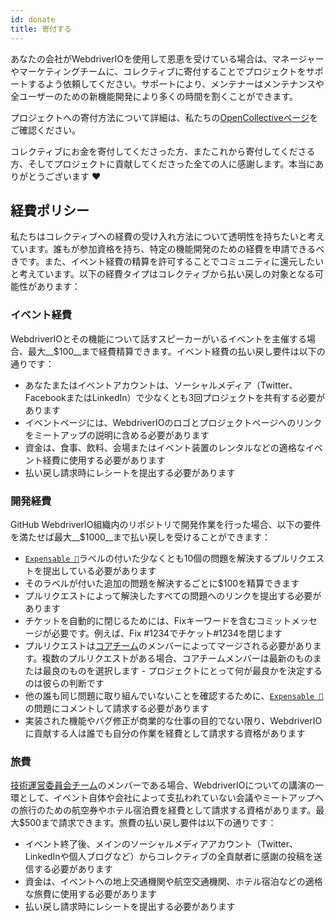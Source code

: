 ```yaml
---
id: donate
title: 寄付する
---
```


あなたの会社がWebdriverIOを使用して恩恵を受けている場合は、マネージャーやマーケティングチームに、コレクティブに寄付することでプロジェクトをサポートするよう依頼してください。サポートにより、メンテナーはメンテナンスや全ユーザーのための新機能開発により多くの時間を割くことができます。

プロジェクトへの寄付方法について詳細は、私たちの[OpenCollectiveページ](https://opencollective.com/webdriverio)をご確認ください。

コレクティブにお金を寄付してくださった方、またこれから寄付してくださる方、そしてプロジェクトに貢献してくださった全ての人に感謝します。本当にありがとうございます ❤️

## 経費ポリシー

私たちはコレクティブへの経費の受け入れ方法について透明性を持ちたいと考えています。誰もが参加資格を持ち、特定の機能開発のための経費を申請できるべきです。また、イベント経費の精算を許可することでコミュニティに還元したいと考えています。以下の経費タイプはコレクティブから払い戻しの対象となる可能性があります：

### イベント経費

WebdriverIOとその機能について話すスピーカーがいるイベントを主催する場合、最大__$100__まで経費精算できます。イベント経費の払い戻し要件は以下の通りです：

- あなたまたはイベントアカウントは、ソーシャルメディア（Twitter、FacebookまたはLinkedIn）で少なくとも3回プロジェクトを共有する必要があります
- イベントページには、WebdriverIOのロゴとプロジェクトページへのリンクをミートアップの説明に含める必要があります
- 資金は、食事、飲料、会場またはイベント装置のレンタルなどの適格なイベント経費に使用する必要があります
- 払い戻し請求時にレシートを提出する必要があります

### 開発経費

GitHub WebdriverIO組織内のリポジトリで開発作業を行った場合、以下の要件を満たせば最大__$1000__まで払い戻しを受けることができます：

- [`Expensable 💸`](https://github.com/webdriverio/webdriverio/labels/Expensable%20%F0%9F%92%B8)ラベルの付いた少なくとも10個の問題を解決するプルリクエストを提出している必要があります
- そのラベルが付いた追加の問題を解決するごとに$100を精算できます
- プルリクエストによって解決したすべての問題へのリンクを提出する必要があります
- チケットを自動的に閉じるためには、Fixキーワードを含むコミットメッセージが必要です。例えば、Fix #1234でチケット#1234を閉じます
- プルリクエストは[コアチーム](https://github.com/webdriverio/webdriverio/blob/main/AUTHORS.md#tsc-technical-steering-committee)のメンバーによってマージされる必要があります。複数のプルリクエストがある場合、コアチームメンバーは最新のものまたは最良のものを選択します - プロジェクトにとって何が最良かを決定するのは彼らの判断です
- 他の誰も同じ問題に取り組んでいないことを確認するために、[`Expensable 💸`](https://github.com/webdriverio/webdriverio/labels/Expensable%20%F0%9F%92%B8)の問題にコメントして請求する必要があります
- 実装された機能やバグ修正が商業的な仕事の目的でない限り、WebdriverIOに貢献する人は誰でも自分の作業を経費として請求する資格があります

### 旅費

[技術運営委員会チーム](https://github.com/webdriverio/webdriverio/blob/main/AUTHORS.md#tsc-technical-steering-committee)のメンバーである場合、WebdriverIOについての講演の一環として、イベント自体や会社によって支払われていない会議やミートアップへの旅行のための航空券やホテル宿泊費を経費として請求する資格があります。最大$500まで請求できます。旅費の払い戻し要件は以下の通りです：

- イベント終了後、メインのソーシャルメディアアカウント（Twitter、LinkedInや個人ブログなど）からコレクティブの全貢献者に感謝の投稿を送信する必要があります
- 資金は、イベントへの地上交通機関や航空交通機関、ホテル宿泊などの適格な旅費に使用する必要があります
- 払い戻し請求時にレシートを提出する必要があります
